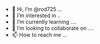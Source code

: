 - 👋 Hi, I’m @rod725 ...
- 👀 I’m interested in ..
- 🌱 I’m currently learning ....
- 💞️ I’m looking to collaborate on ....
- 📫 How to reach me ...

<!---
rod725/rod725 is a ✨ special ✨ repository because its `README.md` (this file) appears on your GitHub profile.
You can click the Preview link to take a look at your changes.
--->
